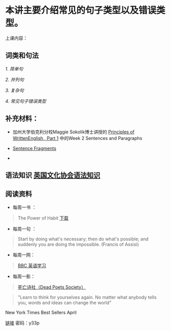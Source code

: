 # 本讲主要介绍常见的句子类型以及错误类型。

上课内容：

## 词类和句法

*1. 简单句*

*2. 并列句*

*3. 复杂句*

*4. 常见句子错误类型*



## 补充材料：

- 加州大学伯克利分校Maggie Sokolik博士讲授的 [Principles of WrittenEnglish , Part 1](https://courses.edx.org/courses/BerkeleyX%2FColWri_2.1x%2F3T2014/info)  中的Week 2  Sentences and Paragraphs

- [Sentence Fragments](http://www.roanestate.edu/owl/Sentence-Fragments.html)
- 

## 语法知识 [英国文化协会语法知识](http://learnenglish.britishcouncil.org/en/grammar-and-vocabulary)


## 阅读资料

- 每周一书 ：

> The Power of Habit    [下载](http://pan.baidu.com/s/1gdH5Xi7)

- 每周一句 ：

> Start by doing what's necessary; then do what's possible; and suddenly you are doing the impossible. (Francis of Assisi)



- 每周一网：

> [BBC 英语学习](http://www.bbc.co.uk/learningenglish/)

- 每周一影：

> [死亡诗社（Dead Poets Society）](http://v.qq.com/page/x/0/b/x00144y37ub.html)

> "Learn to think for yourselves again. No matter what anybody tells you, words and ideas can change the world"

New York Times  Best Sellers  April

[链接](http://pan.baidu.com/s/1c0wDsly) 密码：y33p
